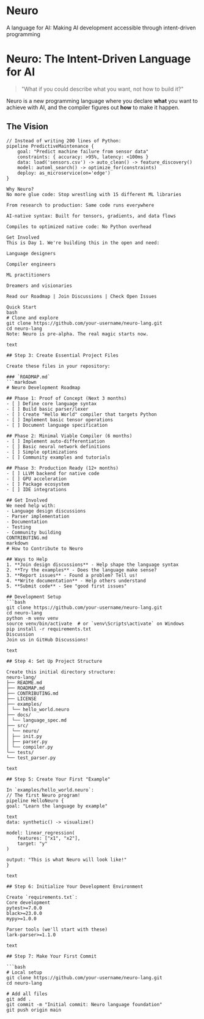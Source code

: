 # Neuro
A language for AI: Making AI development accessible through intent-driven programming
# Neuro: The Intent-Driven Language for AI

> "What if you could describe what you want, not how to build it?"

Neuro is a new programming language where you declare **what** you want to achieve with AI, and the compiler figures out **how** to make it happen.

## The Vision

```neuro
// Instead of writing 200 lines of Python:
pipeline PredictiveMaintenance {
    goal: "Predict machine failure from sensor data"
    constraints: { accuracy: >95%, latency: <100ms }
    data: load('sensors.csv') -> auto_clean() -> feature_discovery()
    model: automl_search() -> optimize_for(constraints)
    deploy: as_microservice(on='edge')
}

Why Neuro?
No more glue code: Stop wrestling with 15 different ML libraries

From research to production: Same code runs everywhere

AI-native syntax: Built for tensors, gradients, and data flows

Compiles to optimized native code: No Python overhead

Get Involved
This is Day 1. We're building this in the open and need:

Language designers

Compiler engineers

ML practitioners

Dreamers and visionaries

Read our Roadmap | Join Discussions | Check Open Issues

Quick Start
bash
# Clone and explore
git clone https://github.com/your-username/neuro-lang.git
cd neuro-lang
Note: Neuro is pre-alpha. The real magic starts now.

text

## Step 3: Create Essential Project Files

Create these files in your repository:

### `ROADMAP.md`
```markdown
# Neuro Development Roadmap

## Phase 1: Proof of Concept (Next 3 months)
- [ ] Define core language syntax
- [ ] Build basic parser/lexer
- [ ] Create "Hello World" compiler that targets Python
- [ ] Implement basic tensor operations
- [ ] Document language specification

## Phase 2: Minimal Viable Compiler (6 months)  
- [ ] Implement auto-differentiation
- [ ] Basic neural network definitions
- [ ] Simple optimizations
- [ ] Community examples and tutorials

## Phase 3: Production Ready (12+ months)
- [ ] LLVM backend for native code
- [ ] GPU acceleration
- [ ] Package ecosystem
- [ ] IDE integrations

## Get Involved
We need help with:
- Language design discussions
- Parser implementation
- Documentation
- Testing
- Community building
CONTRIBUTING.md
markdown
# How to Contribute to Neuro

## Ways to Help
1. **Join design discussions** - Help shape the language syntax
2. **Try the examples** - Does the language make sense?
3. **Report issues** - Found a problem? Tell us!
4. **Write documentation** - Help others understand
5. **Submit code** - See "good first issues"

## Development Setup
```bash
git clone https://github.com/your-username/neuro-lang.git
cd neuro-lang
python -m venv venv
source venv/bin/activate  # or `venv\Scripts\activate` on Windows
pip install -r requirements.txt
Discussion
Join us in GitHub Discussions!

text

## Step 4: Set Up Project Structure

Create this initial directory structure:
neuro-lang/
├── README.md
├── ROADMAP.md
├── CONTRIBUTING.md
├── LICENSE
├── examples/
│ └── hello_world.neuro
├── docs/
│ └── language_spec.md
├── src/
│ └── neuro/
│ ├── init.py
│ ├── parser.py
│ └── compiler.py
└── tests/
└── test_parser.py

text

## Step 5: Create Your First "Example"

In `examples/hello_world.neuro`:
// The first Neuro program!
pipeline HelloNeuro {
goal: "Learn the language by example"

text
data: synthetic() -> visualize()

model: linear_regression(
    features: ["x1", "x2"],
    target: "y"
)

output: "This is what Neuro will look like!"
}

text

## Step 6: Initialize Your Development Environment

Create `requirements.txt`:
Core development
pytest>=7.0.0
black>=23.0.0
mypy>=1.0.0

Parser tools (we'll start with these)
lark-parser>=1.1.0

text

## Step 7: Make Your First Commit

```bash
# Local setup
git clone https://github.com/your-username/neuro-lang.git
cd neuro-lang

# Add all files
git add .
git commit -m "Initial commit: Neuro language foundation"
git push origin main
